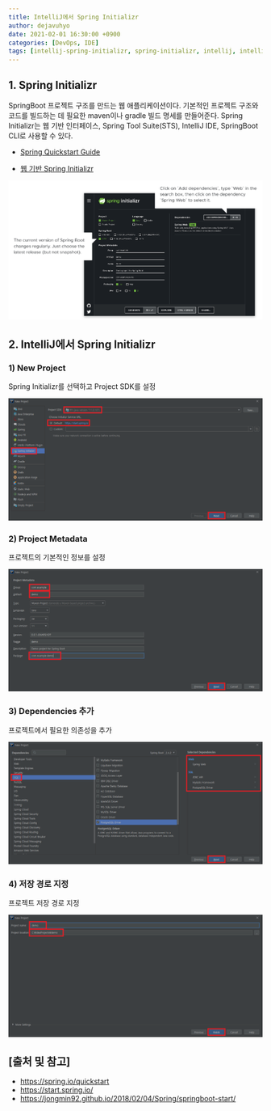 ```yaml
--- 
title: IntelliJ에서 Spring Initializr
author: dejavuhyo
date: 2021-02-01 16:30:00 +0900
categories: [DevOps, IDE]
tags: [intellij-spring-initializr, spring-initializr, intellij, intellij-springboot, spring-quickstart, 인텔리제이-스프링부트]
---
```


## 1. Spring Initializr
SpringBoot 프로젝트 구조를 만드는 웹 애플리케이션이다. 기본적인 프로젝트 구조와 코드를 빌드하는 데 필요한 maven이나 gradle 빌드 명세를 만들어준다. Spring Initializr는 웹 기반 인터페이스, Spring Tool Suite(STS), IntelliJ IDE, SpringBoot CLI로 사용할 수 있다.

* [Spring Quickstart Guide](https://spring.io/quickstart)

* [웹 기반 Spring Initializr](https://start.spring.io/)

![img001](/assets/img/2021-02-01-spring-initializr-in-intellij/img001.png)

## 2. IntelliJ에서 Spring Initializr

### 1) New Project
Spring Initializr를 선택하고 Project SDK를 설정

![img002](/assets/img/2021-02-01-spring-initializr-in-intellij/img002.png)

### 2) Project Metadata
프로젝트의 기본적인 정보를 설정

![img003](/assets/img/2021-02-01-spring-initializr-in-intellij/img003.png)

### 3) Dependencies 추가
프로젝트에서 필요한 의존성을 추가

![img004](/assets/img/2021-02-01-spring-initializr-in-intellij/img004.png)

### 4) 저장 경로 지정
프로젝트 저장 경로 지정

![img005](/assets/img/2021-02-01-spring-initializr-in-intellij/img005.png)

## [출처 및 참고]
* <https://spring.io/quickstart>
* <https://start.spring.io/>
* <https://jongmin92.github.io/2018/02/04/Spring/springboot-start/>
